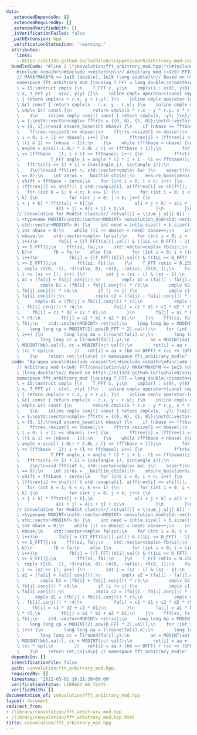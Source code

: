 ```yaml
---
data:
  _extendedDependsOn: []
  _extendedRequiredBy: []
  _extendedVerifiedWith: []
  _isVerificationFailed: false
  _pathExtension: hpp
  _verificationStatusIcon: ':warning:'
  attributes:
    links:
    - https://ei1333.github.io/luzhiled/snippets/math/arbitrary-mod-convolution.html
  bundledCode: "#line 2 \"convolution/fft_arbitrary_mod.hpp\"\n#include <cassert>\n\
    #include <cmath>\n#include <vector>\n\n// Arbitrary mod (<1e9) FFT/convolution\n\
    // MAXA*MAXB*N <= 1e15 (double), 1e19 (long double)\n// Based on https://ei1333.github.io/luzhiled/snippets/math/arbitrary-mod-convolution.html\n\
    namespace fft_arbitrary_mod {\nusing T_FFT = long double;\nconstexpr int D_FFT\
    \ = 15;\nstruct cmplx {\n    T_FFT x, y;\n    cmplx() : x(0), y(0) {}\n    cmplx(T_FFT\
    \ x, T_FFT y) : x(x), y(y) {}\n    inline cmplx operator+(const cmplx &r) const\
    \ { return cmplx(x + r.x, y + r.y); }\n    inline cmplx operator-(const cmplx\
    \ &r) const { return cmplx(x - r.x, y - r.y); }\n    inline cmplx operator*(const\
    \ cmplx &r) const {\n        return cmplx(x * r.x - y * r.y, x * r.y + y * r.x);\n\
    \    }\n    inline cmplx conj() const { return cmplx(x, -y); }\n};\nint fftbase\
    \ = 1;\nstd::vector<cmplx> fftrts = {{0, 0}, {1, 0}};\nstd::vector<int> fftrev\
    \ = {0, 1};\nvoid ensure_base(int nbase) {\n    if (nbase <= fftbase) return;\n\
    \    fftrev.resize(1 << nbase);\n    fftrts.resize(1 << nbase);\n    for (int\
    \ i = 0; i < (1 << nbase); i++) {\n        fftrev[i] = (fftrev[i >> 1] >> 1) +\
    \ ((i & 1) << (nbase - 1));\n    }\n    while (fftbase < nbase) {\n        T_FFT\
    \ angle = acosl(-1.0L) * 2.0L / (1 << (fftbase + 1));\n        for (int i = 1\
    \ << (fftbase - 1); i < (1 << fftbase); i++) {\n            fftrts[i << 1] = fftrts[i];\n\
    \            T_FFT angle_i = angle * (2 * i + 1 - (1 << fftbase));\n         \
    \   fftrts[(i << 1) + 1] = {cos(angle_i), sin(angle_i)};\n        }\n        ++fftbase;\n\
    \    }\n}\nvoid fft(int n, std::vector<cmplx> &a) {\n    assert((n & (n - 1))\
    \ == 0);\n    int zeros = __builtin_ctz(n);\n    ensure_base(zeros);\n    int\
    \ shift = fftbase - zeros;\n    for (int i = 0; i < n; i++) {\n        if (i <\
    \ (fftrev[i] >> shift)) { std::swap(a[i], a[fftrev[i] >> shift]); }\n    }\n \
    \   for (int k = 1; k < n; k <<= 1) {\n        for (int i = 0; i < n; i += 2 *\
    \ k) {\n            for (int j = 0; j < k; j++) {\n                cmplx z = a[i\
    \ + j + k] * fftrts[j + k];\n                a[i + j + k] = a[i + j] - z;\n  \
    \              a[i + j] = a[i + j] + z;\n            }\n        }\n    }\n}\n\n\
    // Convolution for ModInt class\n// retval[i] = \\sum_j a[j] b[i - j]\ntemplate\
    \ <typename MODINT>\nstd::vector<MODINT> convolution_mod(std::vector<MODINT> a,\
    \ std::vector<MODINT> b) {\n    int need = int(a.size() + b.size()) - 1;\n   \
    \ int nbase = 0;\n    while ((1 << nbase) < need) nbase++;\n    int sz = 1 <<\
    \ nbase;\n    std::vector<cmplx> fa(sz);\n    for (int i = 0; i < (int)a.size();\
    \ i++)\n        fa[i] = {(T_FFT)(a[i].val() & ((1LL << D_FFT) - 1)), (T_FFT)(a[i].val()\
    \ >> D_FFT)};\n    fft(sz, fa);\n    std::vector<cmplx> fb(sz);\n    if (a ==\
    \ b)\n        fb = fa;\n    else {\n        for (int i = 0; i < (int)b.size();\
    \ i++)\n            fb[i] = {(T_FFT)(b[i].val() & ((1LL << D_FFT) - 1)), (T_FFT)(b[i].val()\
    \ >> D_FFT)};\n        fft(sz, fb);\n    }\n    T_FFT ratio = 0.25L / sz;\n  \
    \  cmplx r2(0, -1), r3(ratio, 0), r4(0, -ratio), r5(0, 1);\n    for (int i = 0;\
    \ i <= (sz >> 1); i++) {\n        int j = (sz - i) & (sz - 1);\n        cmplx\
    \ a1 = (fa[i] + fa[j].conj());\n        cmplx a2 = (fa[i] - fa[j].conj()) * r2;\n\
    \        cmplx b1 = (fb[i] + fb[j].conj()) * r3;\n        cmplx b2 = (fb[i] -\
    \ fb[j].conj()) * r4;\n        if (i != j) {\n            cmplx c1 = (fa[j] +\
    \ fa[i].conj());\n            cmplx c2 = (fa[j] - fa[i].conj()) * r2;\n      \
    \      cmplx d1 = (fb[j] + fb[i].conj()) * r3;\n            cmplx d2 = (fb[j]\
    \ - fb[i].conj()) * r4;\n            fa[i] = c1 * d1 + c2 * d2 * r5;\n       \
    \     fb[i] = c1 * d2 + c2 * d1;\n        }\n        fa[j] = a1 * b1 + a2 * b2\
    \ * r5;\n        fb[j] = a1 * b2 + a2 * b1;\n    }\n    fft(sz, fa);\n    fft(sz,\
    \ fb);\n    std::vector<MODINT> ret(sz);\n    long long bp = MODINT(2).pow(D_FFT).val();\n\
    \    long long cp = MODINT(2).pow(D_FFT * 2).val();\n    for (int i = 0; i < need;\
    \ i++) {\n        long long aa = llround(fa[i].x);\n        long long bb = llround(fb[i].x);\n\
    \        long long cc = llround(fa[i].y);\n        aa = MODINT(aa).val(), bb =\
    \ MODINT(bb).val(), cc = MODINT(cc).val();\n        ret[i] = aa + (bb * bp) +\
    \ (cc * cp);\n        //   ret[i] = aa + (bb << DFFT) + (cc << (DFFT * 2));\n\
    \    }\n    return ret;\n}\n\n} // namespace fft_arbitrary_mod\n"
  code: "#pragma once\n#include <cassert>\n#include <cmath>\n#include <vector>\n\n\
    // Arbitrary mod (<1e9) FFT/convolution\n// MAXA*MAXB*N <= 1e15 (double), 1e19\
    \ (long double)\n// Based on https://ei1333.github.io/luzhiled/snippets/math/arbitrary-mod-convolution.html\n\
    namespace fft_arbitrary_mod {\nusing T_FFT = long double;\nconstexpr int D_FFT\
    \ = 15;\nstruct cmplx {\n    T_FFT x, y;\n    cmplx() : x(0), y(0) {}\n    cmplx(T_FFT\
    \ x, T_FFT y) : x(x), y(y) {}\n    inline cmplx operator+(const cmplx &r) const\
    \ { return cmplx(x + r.x, y + r.y); }\n    inline cmplx operator-(const cmplx\
    \ &r) const { return cmplx(x - r.x, y - r.y); }\n    inline cmplx operator*(const\
    \ cmplx &r) const {\n        return cmplx(x * r.x - y * r.y, x * r.y + y * r.x);\n\
    \    }\n    inline cmplx conj() const { return cmplx(x, -y); }\n};\nint fftbase\
    \ = 1;\nstd::vector<cmplx> fftrts = {{0, 0}, {1, 0}};\nstd::vector<int> fftrev\
    \ = {0, 1};\nvoid ensure_base(int nbase) {\n    if (nbase <= fftbase) return;\n\
    \    fftrev.resize(1 << nbase);\n    fftrts.resize(1 << nbase);\n    for (int\
    \ i = 0; i < (1 << nbase); i++) {\n        fftrev[i] = (fftrev[i >> 1] >> 1) +\
    \ ((i & 1) << (nbase - 1));\n    }\n    while (fftbase < nbase) {\n        T_FFT\
    \ angle = acosl(-1.0L) * 2.0L / (1 << (fftbase + 1));\n        for (int i = 1\
    \ << (fftbase - 1); i < (1 << fftbase); i++) {\n            fftrts[i << 1] = fftrts[i];\n\
    \            T_FFT angle_i = angle * (2 * i + 1 - (1 << fftbase));\n         \
    \   fftrts[(i << 1) + 1] = {cos(angle_i), sin(angle_i)};\n        }\n        ++fftbase;\n\
    \    }\n}\nvoid fft(int n, std::vector<cmplx> &a) {\n    assert((n & (n - 1))\
    \ == 0);\n    int zeros = __builtin_ctz(n);\n    ensure_base(zeros);\n    int\
    \ shift = fftbase - zeros;\n    for (int i = 0; i < n; i++) {\n        if (i <\
    \ (fftrev[i] >> shift)) { std::swap(a[i], a[fftrev[i] >> shift]); }\n    }\n \
    \   for (int k = 1; k < n; k <<= 1) {\n        for (int i = 0; i < n; i += 2 *\
    \ k) {\n            for (int j = 0; j < k; j++) {\n                cmplx z = a[i\
    \ + j + k] * fftrts[j + k];\n                a[i + j + k] = a[i + j] - z;\n  \
    \              a[i + j] = a[i + j] + z;\n            }\n        }\n    }\n}\n\n\
    // Convolution for ModInt class\n// retval[i] = \\sum_j a[j] b[i - j]\ntemplate\
    \ <typename MODINT>\nstd::vector<MODINT> convolution_mod(std::vector<MODINT> a,\
    \ std::vector<MODINT> b) {\n    int need = int(a.size() + b.size()) - 1;\n   \
    \ int nbase = 0;\n    while ((1 << nbase) < need) nbase++;\n    int sz = 1 <<\
    \ nbase;\n    std::vector<cmplx> fa(sz);\n    for (int i = 0; i < (int)a.size();\
    \ i++)\n        fa[i] = {(T_FFT)(a[i].val() & ((1LL << D_FFT) - 1)), (T_FFT)(a[i].val()\
    \ >> D_FFT)};\n    fft(sz, fa);\n    std::vector<cmplx> fb(sz);\n    if (a ==\
    \ b)\n        fb = fa;\n    else {\n        for (int i = 0; i < (int)b.size();\
    \ i++)\n            fb[i] = {(T_FFT)(b[i].val() & ((1LL << D_FFT) - 1)), (T_FFT)(b[i].val()\
    \ >> D_FFT)};\n        fft(sz, fb);\n    }\n    T_FFT ratio = 0.25L / sz;\n  \
    \  cmplx r2(0, -1), r3(ratio, 0), r4(0, -ratio), r5(0, 1);\n    for (int i = 0;\
    \ i <= (sz >> 1); i++) {\n        int j = (sz - i) & (sz - 1);\n        cmplx\
    \ a1 = (fa[i] + fa[j].conj());\n        cmplx a2 = (fa[i] - fa[j].conj()) * r2;\n\
    \        cmplx b1 = (fb[i] + fb[j].conj()) * r3;\n        cmplx b2 = (fb[i] -\
    \ fb[j].conj()) * r4;\n        if (i != j) {\n            cmplx c1 = (fa[j] +\
    \ fa[i].conj());\n            cmplx c2 = (fa[j] - fa[i].conj()) * r2;\n      \
    \      cmplx d1 = (fb[j] + fb[i].conj()) * r3;\n            cmplx d2 = (fb[j]\
    \ - fb[i].conj()) * r4;\n            fa[i] = c1 * d1 + c2 * d2 * r5;\n       \
    \     fb[i] = c1 * d2 + c2 * d1;\n        }\n        fa[j] = a1 * b1 + a2 * b2\
    \ * r5;\n        fb[j] = a1 * b2 + a2 * b1;\n    }\n    fft(sz, fa);\n    fft(sz,\
    \ fb);\n    std::vector<MODINT> ret(sz);\n    long long bp = MODINT(2).pow(D_FFT).val();\n\
    \    long long cp = MODINT(2).pow(D_FFT * 2).val();\n    for (int i = 0; i < need;\
    \ i++) {\n        long long aa = llround(fa[i].x);\n        long long bb = llround(fb[i].x);\n\
    \        long long cc = llround(fa[i].y);\n        aa = MODINT(aa).val(), bb =\
    \ MODINT(bb).val(), cc = MODINT(cc).val();\n        ret[i] = aa + (bb * bp) +\
    \ (cc * cp);\n        //   ret[i] = aa + (bb << DFFT) + (cc << (DFFT * 2));\n\
    \    }\n    return ret;\n}\n\n} // namespace fft_arbitrary_mod\n"
  dependsOn: []
  isVerificationFile: false
  path: convolution/fft_arbitrary_mod.hpp
  requiredBy: []
  timestamp: '2022-05-01 16:11:38+09:00'
  verificationStatus: LIBRARY_NO_TESTS
  verifiedWith: []
documentation_of: convolution/fft_arbitrary_mod.hpp
layout: document
redirect_from:
- /library/convolution/fft_arbitrary_mod.hpp
- /library/convolution/fft_arbitrary_mod.hpp.html
title: convolution/fft_arbitrary_mod.hpp
---
```

